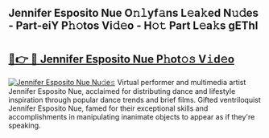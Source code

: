 ## Jennifer Esposito Nue O𝚗𝚕yf𝚊ns L𝚎a𝚔ed N𝚞𝚍es - Part-eiY P𝚑𝚘tos Vi𝚍𝚎o - H𝚘𝚝 Part L𝚎a𝚔s gEThl

# <h2><a href="http://kf8v9w.oniu.top/?m=Jennifer+Esposito+Nue">🔗👉 🔴 Jennifer Esposito Nue P𝚑ot𝚘𝚜 V𝚒d𝚎o</a></h2>

[![Jennifer Esposito Nue Nu𝚍e𝚜](https://i.imgur.com/0qMVB7G.gif)](http://kf8v9w.oniu.top/?m=Jennifer+Esposito+Nue)
Virtual performer and multimedia artist Jennifer Esposito Nue, acclaimed for distributing dance and lifestyle inspiration through popular dance trends and brief films. Gifted ventriloquist Jennifer Esposito Nue, famed for their exceptional skills and accomplishments in manipulating inanimate objects to appear as if they're speaking.  
